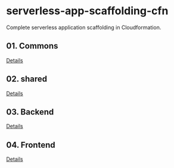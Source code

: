 # serverless-app-scaffolding-cfn
Complete serverless application scaffolding in Cloudformation.

## 01. Commons

[Details](commons/README.md) 

## 02. shared

[Details](shared/README.md) 

## 03. Backend

[Details](backend/README.md) 

## 04. Frontend

[Details](frontend/README.md) 